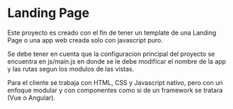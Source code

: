 # Landing Page

Este proyecto es creado con el fin de tener un template de una Landing Page o una app web creada solo con javascript puro.

Se debe tener en cuenta que la configuracion principal del proyecto se encuentra en js/main.js en donde se le debe modificar el nombre de la app y las rutas segun los modulos de las vistas.

Para el cliente se trabaja con HTML, CSS y Javascript nativo, pero con un enfoque modular y con componentes como si de un framework se tratara (Vue o Angular).